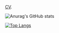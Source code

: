 [CV](https://pikaguty.github.io/).



![Anurag's GitHub stats](https://github-readme-stats.vercel.app/api?username=PikaGuty&show_icons=true&theme=github_dark)

[![Top Langs](https://github-readme-stats.vercel.app/api/top-langs/?username=anuraghazra&theme=github_dark)](https://github.com/anuraghazra/github-readme-stats)
